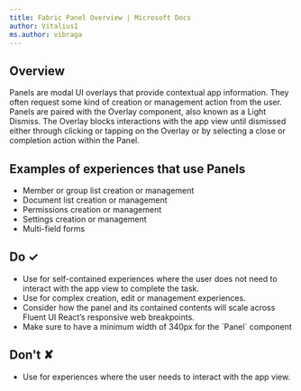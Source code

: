 ```yaml
---
title: Fabric Panel Overview | Microsoft Docs
author: Vitalius1
ms.author: vibraga
---
```


## Overview
Panels are modal UI overlays that provide contextual app information. They often request some kind of creation or management action from the user. Panels are paired with the Overlay component, also known as a Light Dismiss. The Overlay blocks interactions with the app view until dismissed either through clicking or tapping on the Overlay or by selecting a close or completion action within the Panel.

## Examples of experiences that use Panels

- Member or group list creation or management
- Document list creation or management
- Permissions creation or management
- Settings creation or management
- Multi-field forms



## Do &#10003;
- Use for self-contained experiences where the user does not need to interact with the app view to complete the task.
- Use for complex creation, edit or management experiences.
- Consider how the panel and its contained contents will scale across Fluent UI React’s responsive web breakpoints.
- Make sure to have a minimum width of 340px for the &#x60;Panel&#x60; component


## Don't &#10008;
- Use for experiences where the user needs to interact with the app view.
